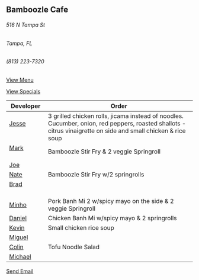 ## Bamboozle Cafe
###### 516 N Tampa St
###### Tampa, FL
###### (813) 223-7320

[View Menu](http://bamboozlecafe.com/bamboozle-cafe-lunch-menu/)

[View Specials](http://bamboozlecafe.com/bamboozle-cafe-lunch-specials/)

Developer     | Order
--------------|---------------------
[Jesse](https://github.com/jessecurry)              | 3 grilled chicken rolls, jicama instead of noodles. Cucumber, onion, red peppers, roasted shallots - citrus vinaigrette on side and small chicken & rice soup
[Mark](http://github.com/mark-smithtb)              | Bamboozle Stir Fry & 2 veggie Springroll
[Joe](https://github.com/Montchat)                  | 
[Nate](https://github.com/thunemn)                  | Bamboozle Stir Fry w/2 springrolls
[Brad](https://github.com/bself)                    | 
[Minho](https://github.com/minhochoi)               | Pork Banh Mi 2 w/spicy mayo on the side & 2 veggie Springroll
[Daniel](https://github.come/dtartaglia)            | Chicken Banh Mi w/spicy mayo & 2 springrolls
[Kevin]()                                           | Small chicken rice soup
[Miguel](https://github.com/MiguelBrito1086)        | 
[Colin](https://github.com/ColinFendrick)           | Tofu Noodle Salad
[Michael]()                                         |

<a href="mailto:info@bamboozlecafe.com?cc=bamboozlecafe@gmail.com&subject=11:30am%20Haneke%20Design%20Developer Lunch&body=https%3A%2F%2Fgithub.com%2Fhanekedesign%2Fdeveloper-lunch%2Fblob%2Fmaster%2Fbamboozle.md">Send Email</a>
